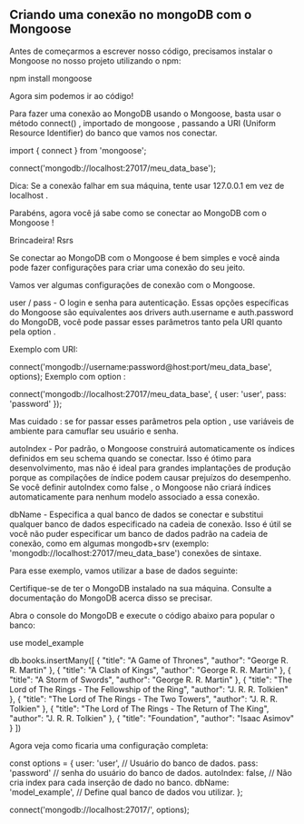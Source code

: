 ## Criando uma conexão no mongoDB com o Mongoose

Antes de começarmos a escrever nosso código, precisamos instalar o Mongoose no nosso projeto utilizando o npm:

npm install mongoose

Agora sim podemos ir ao código!

Para fazer uma conexão ao MongoDB usando o Mongoose, basta usar o método connect() , importado de mongoose , passando a URI (Uniform Resource Identifier) do banco que vamos nos conectar.

import { connect } from 'mongoose';

connect('mongodb://localhost:27017/meu_data_base');

Dica: Se a conexão falhar em sua máquina, tente usar 127.0.0.1 em vez de localhost .

Parabéns, agora você já sabe como se conectar ao MongoDB com o Mongoose !

Brincadeira! Rsrs

Se conectar ao MongoDB com o Mongoose é bem simples e você ainda pode fazer configurações para criar uma conexão do seu jeito.

Vamos ver algumas configurações de conexão com o Mongoose.

user / pass - O login e senha para autenticação. Essas opções específicas do Mongoose são equivalentes aos drivers auth.username e auth.password do MongoDB, você pode passar esses parâmetros tanto pela URI quanto pela option .

Exemplo com URI:

connect('mongodb://username:password@host:port/meu_data_base', options);
Exemplo com option :

connect('mongodb://localhost:27017/meu_data_base', { user: 'user', pass: 'password' });

Mas cuidado : se for passar esses parâmetros pela option , use variáveis de ambiente para camuflar seu usuário e senha.

autoIndex - Por padrão, o Mongoose construirá automaticamente os índices definidos em seu schema quando se conectar. Isso é ótimo para desenvolvimento, mas não é ideal para grandes implantações de produção porque as compilações de índice podem causar prejuízos do desempenho. Se você definir autoIndex como false , o Mongoose não criará índices automaticamente para nenhum modelo associado a essa conexão.

dbName - Especifica a qual banco de dados se conectar e substitui qualquer banco de dados especificado na cadeia de conexão. Isso é útil se você não puder especificar um banco de dados padrão na cadeia de conexão, como em algumas mongodb+srv (exemplo: 'mongodb://localhost:27017/meu_data_base') conexões de sintaxe.

Para esse exemplo, vamos utilizar a base de dados seguinte:

Certifique-se de ter o MongoDB instalado na sua máquina. Consulte a documentação do MongoDB acerca disso se precisar.

Abra o console do MongoDB e execute o código abaixo para popular o banco:

use model_example

db.books.insertMany([
    { "title": "A Game of Thrones", "author": "George R. R. Martin" },
  { "title": "A Clash of Kings", "author": "George R. R. Martin" },
  { "title": "A Storm of Swords", "author": "George R. R. Martin" },
  { "title": "The Lord of The Rings - The Fellowship of the Ring", "author": "J. R. R. Tolkien" },
  { "title": "The Lord of The Rings - The Two Towers", "author": "J. R. R. Tolkien" },
  { "title": "The Lord of The Rings - The Return of The King", "author": "J. R. R. Tolkien" },
  { "title": "Foundation", "author": "Isaac Asimov" }
])

Agora veja como ficaria uma configuração completa:

const options = {
  user: 'user', // Usuário do banco de dados.
  pass: 'password' // senha do usuário do banco de dados.
  autoIndex: false, // Não cria index para cada inserção de dado no banco.
  dbName: 'model_example', // Define qual banco de dados vou utilizar.
};

connect('mongodb://localhost:27017/', options);
